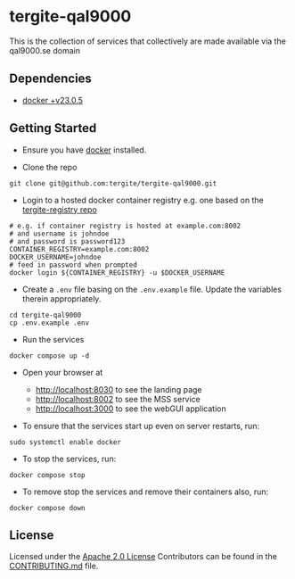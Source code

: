 # tergite-qal9000

This is the collection of services that collectively are made available via the qal9000.se domain

## Dependencies

- [docker +v23.0.5](https://www.docker.com/products/docker-desktop/)

## Getting Started

- Ensure you have [docker](https://docs.docker.com/engine/install/) installed.

- Clone the repo

```shell
git clone git@github.com:tergite/tergite-qal9000.git
```

- Login to a hosted docker container registry e.g. one based on the [tergite-registry repo](https://github.com/tergite/tergite-registry)

```shell
# e.g. if container registry is hosted at example.com:8002
# and username is johndoe
# and password is password123
CONTAINER_REGISTRY=example.com:8002
DOCKER_USERNAME=johndoe
# feed in password when prompted
docker login ${CONTAINER_REGISTRY} -u $DOCKER_USERNAME
```

- Create a `.env` file basing on the `.env.example` file. 
Update the variables therein appropriately.

```shell
cd tergite-qal9000
cp .env.example .env
```

- Run the services

```shell
docker compose up -d
```

- Open your browser at 

    - [http://localhost:8030](http://localhost:8030) to see the landing page
    - [http://localhost:8002](http://localhost:8002) to see the MSS service
    - [http://localhost:3000](http://localhost:3000) to see the webGUI application

- To ensure that the services start up even on server restarts, run:

```shell
sudo systemctl enable docker
```

- To stop the services, run:

```shell
docker compose stop
```

- To remove stop the services and remove their containers also, run:

```shell
docker compose down
```

## License

Licensed under the [Apache 2.0 License](./LICENSE)
Contributors can be found in the [CONTRIBUTING.md](./CONTRIBUTING.md) file.
